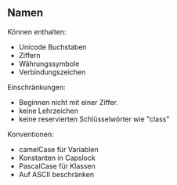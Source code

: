 ## Namen
Können enthalten:
* Unicode Buchstaben
* Ziffern
* Währungssymbole
* Verbindungszeichen

Einschränkungen:
* Beginnen nicht mit einer Ziffer.
* keine Lehrzeichen
* keine reservierten Schlüsselwörter wie "class"

Konventionen:
* camelCase für Variablen
* Konstanten in Capslock
* PascalCase für Klassen
* Auf ASCII beschränken

